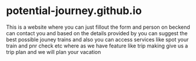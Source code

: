 # potential-journey.github.io
This is a website where you can just fillout the form and person on beckend can contact you and based on the details provided by you can suggest the best possible jouney trains and also you can access services like spot your train and pnr check etc where as we have feature like trip making give us a trip plan and we will plan your vacation 
